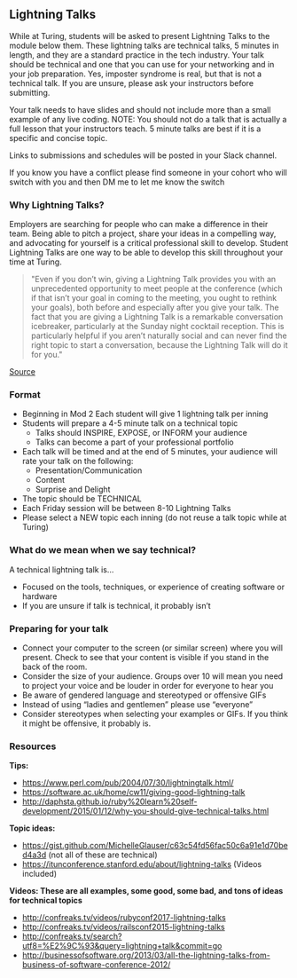 ## Lightning Talks

While at Turing, students will be asked to present Lightning Talks to the module below them. These lightning talks are technical talks, 5 minutes in length, and they are a standard practice in the tech industry.  Your talk should be technical and one that you can use for your networking and in your job preparation.  Yes, imposter syndrome is real, but that is not a technical talk.  If you are unsure, please ask your instructors before submitting.

Your talk needs to have slides and should not include more than a small example of any live coding. NOTE: You should not do a talk that is actually a full lesson that your instructors teach. 5 minute talks are best if it is a specific and concise topic.

Links to submissions and schedules will be posted in your Slack channel.

If you know you have a conflict please find someone in your cohort who will switch with you and then DM me to let me know the switch

### Why Lightning Talks?

Employers are searching for people who can make a difference in their team.  Being able to pitch a project, share your ideas in a compelling way, and advocating for yourself is a critical professional skill to develop.  Student Lightning Talks are one way to be able to develop this skill throughout your time at Turing.

>"Even if you don’t win, giving a Lightning Talk provides you with an unprecedented opportunity to meet people at the conference (which if that isn’t your goal in coming to the meeting, you ought to rethink your goals), both before and especially after you give your talk. The fact that you are giving a Lightning Talk is a remarkable conversation icebreaker, particularly at the Sunday night cocktail reception. This is particularly helpful if you aren’t naturally social and can never find the right topic to start a conversation, because the Lightning Talk will do it for you."

[Source](https://businessofsoftware.org/2013/07/why-you-should-give-a-lightning-talk-2/)

### Format

* Beginning in Mod 2 Each student will give 1 lightning talk per inning
* Students will prepare a 4-5 minute talk on a technical topic
  * Talks should INSPIRE, EXPOSE, or INFORM your audience
  * Talks can become a part of your professional portfolio
* Each talk will be timed and at the end of 5 minutes, your audience will rate your talk on the following:
  * Presentation/Communication
  * Content
  * Surprise and Delight
* The topic should be TECHNICAL
* Each Friday session will be between 8-10 Lightning Talks
* Please select a NEW topic each inning (do not reuse a talk topic while at Turing)

### What do we mean when we say technical?

A technical lightning talk is…
* Focused on the tools, techniques, or experience of creating software or hardware
* If you are unsure if talk is technical, it probably isn’t

### Preparing for your talk

* Connect your computer to the screen (or similar screen) where you will present.  Check to see that your content is visible if you stand in the back of the room.  
* Consider the size of your audience.  Groups over 10 will mean you need to project your voice and be louder in order for everyone to hear you
* Be aware of gendered language and stereotyped or offensive GIFs
* Instead of using “ladies and gentlemen” please use “everyone”
* Consider stereotypes when selecting your examples or GIFs. If you think it might be offensive, it probably is.

### Resources

**Tips:**
* https://www.perl.com/pub/2004/07/30/lightningtalk.html/
* https://software.ac.uk/home/cw11/giving-good-lightning-talk
* http://daphsta.github.io/ruby%20learn%20self-development/2015/01/12/why-you-should-give-technical-talks.html

**Topic ideas:**
* https://gist.github.com/MichelleGlauser/c63c54fd56fac50c6a91e1d70bed4a3d (not all of these are technical)
* https://itunconference.stanford.edu/about/lightning-talks  (Videos included)

**Videos: These are all examples, some good, some bad, and tons of ideas for technical topics**
* http://confreaks.tv/videos/rubyconf2017-lightning-talks
* http://confreaks.tv/videos/railsconf2015-lightning-talks
* http://confreaks.tv/search?utf8=%E2%9C%93&query=lightning+talk&commit=go
* http://businessofsoftware.org/2013/03/all-the-lightning-talks-from-business-of-software-conference-2012/ 
